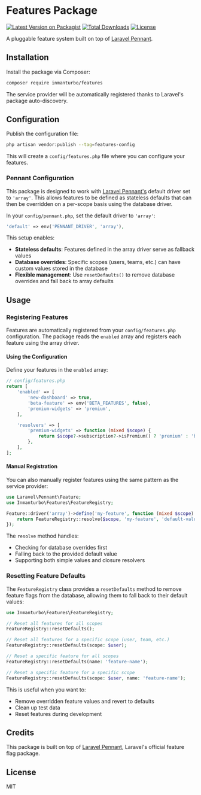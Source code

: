 # Features Package

[![Latest Version on Packagist](https://img.shields.io/packagist/v/inmanturbo/features.svg?style=flat-square)](https://packagist.org/packages/inmanturbo/features)
[![Total Downloads](https://img.shields.io/packagist/dt/inmanturbo/features.svg?style=flat-square)](https://packagist.org/packages/inmanturbo/features)
[![License](https://img.shields.io/packagist/l/inmanturbo/features.svg?style=flat-square)](https://packagist.org/packages/inmanturbo/features)

A pluggable feature system built on top of [Laravel Pennant](https://github.com/laravel/pennant).

## Installation

Install the package via Composer:

```bash
composer require inmanturbo/features
```

The service provider will be automatically registered thanks to Laravel's package auto-discovery.

## Configuration

Publish the configuration file:

```bash
php artisan vendor:publish --tag=features-config
```

This will create a `config/features.php` file where you can configure your features.

### Pennant Configuration

This package is designed to work with [Laravel Pennant's](https://github.com/laravel/pennant) default driver set to `'array'`. This allows features to be defined as stateless defaults that can then be overridden on a per-scope basis using the database driver.

In your `config/pennant.php`, set the default driver to `'array'`:

```php
'default' => env('PENNANT_DRIVER', 'array'),
```

This setup enables:

- **Stateless defaults**: Features defined in the array driver serve as fallback values
- **Database overrides**: Specific scopes (users, teams, etc.) can have custom values stored in the database
- **Flexible management**: Use `resetDefaults()` to remove database overrides and fall back to array defaults

## Usage

### Registering Features

Features are automatically registered from your `config/features.php` configuration. The package reads the `enabled` array and registers each feature using the array driver.

#### Using the Configuration

Define your features in the `enabled` array:

```php
// config/features.php
return [
    'enabled' => [
        'new-dashboard' => true,
        'beta-feature' => env('BETA_FEATURES', false),
        'premium-widgets' => 'premium',
    ],

    'resolvers' => [
        'premium-widgets' => function (mixed $scope) {
            return $scope?->subscription?->isPremium() ? 'premium' : 'basic';
        },
    ],
];
```

#### Manual Registration

You can also manually register features using the same pattern as the service provider:

```php
use Laravel\Pennant\Feature;
use Inmanturbo\Features\FeatureRegistry;

Feature::driver('array')->define('my-feature', function (mixed $scope) {
    return FeatureRegistry::resolve($scope, 'my-feature', 'default-value');
});
```

The `resolve` method handles:

- Checking for database overrides first
- Falling back to the provided default value
- Supporting both simple values and closure resolvers

### Resetting Feature Defaults

The `FeatureRegistry` class provides a `resetDefaults` method to remove feature flags from the database, allowing them to fall back to their default values:

```php
use Inmanturbo\Features\FeatureRegistry;

// Reset all features for all scopes
FeatureRegistry::resetDefaults();

// Reset all features for a specific scope (user, team, etc.)
FeatureRegistry::resetDefaults(scope: $user);

// Reset a specific feature for all scopes
FeatureRegistry::resetDefaults(name: 'feature-name');

// Reset a specific feature for a specific scope
FeatureRegistry::resetDefaults(scope: $user, name: 'feature-name');
```

This is useful when you want to:

- Remove overridden feature values and revert to defaults
- Clean up test data
- Reset features during development

## Credits

This package is built on top of [Laravel Pennant](https://github.com/laravel/pennant), Laravel's official feature flag package.

## License

MIT
